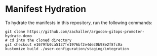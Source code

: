 # Manifest Hydration

To hydrate the manifests in this repository, run the following commands:

```shell
git clone https://github.com/zachaller/argocon-gitops-promoter-hydrate-demo
# cd into the cloned directory
git checkout e1679fb0ca5137fe1976bf2e4de30b98e2f8fc0a
kustomize build ./user-configuration/staging/integration
```
